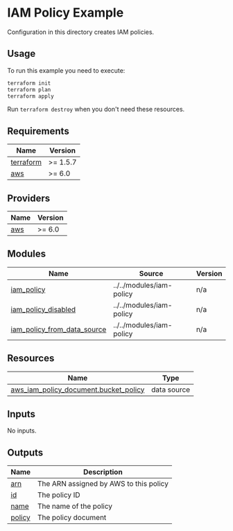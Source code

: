 # IAM Policy Example

Configuration in this directory creates IAM policies.

## Usage

To run this example you need to execute:

```bash
terraform init
terraform plan
terraform apply
```

Run `terraform destroy` when you don't need these resources.

<!-- BEGIN_TF_DOCS -->
## Requirements

| Name | Version |
|------|---------|
| <a name="requirement_terraform"></a> [terraform](#requirement\_terraform) | >= 1.5.7 |
| <a name="requirement_aws"></a> [aws](#requirement\_aws) | >= 6.0 |

## Providers

| Name | Version |
|------|---------|
| <a name="provider_aws"></a> [aws](#provider\_aws) | >= 6.0 |

## Modules

| Name | Source | Version |
|------|--------|---------|
| <a name="module_iam_policy"></a> [iam\_policy](#module\_iam\_policy) | ../../modules/iam-policy | n/a |
| <a name="module_iam_policy_disabled"></a> [iam\_policy\_disabled](#module\_iam\_policy\_disabled) | ../../modules/iam-policy | n/a |
| <a name="module_iam_policy_from_data_source"></a> [iam\_policy\_from\_data\_source](#module\_iam\_policy\_from\_data\_source) | ../../modules/iam-policy | n/a |

## Resources

| Name | Type |
|------|------|
| [aws_iam_policy_document.bucket_policy](https://registry.terraform.io/providers/hashicorp/aws/latest/docs/data-sources/iam_policy_document) | data source |

## Inputs

No inputs.

## Outputs

| Name | Description |
|------|-------------|
| <a name="output_arn"></a> [arn](#output\_arn) | The ARN assigned by AWS to this policy |
| <a name="output_id"></a> [id](#output\_id) | The policy ID |
| <a name="output_name"></a> [name](#output\_name) | The name of the policy |
| <a name="output_policy"></a> [policy](#output\_policy) | The policy document |
<!-- END_TF_DOCS -->
